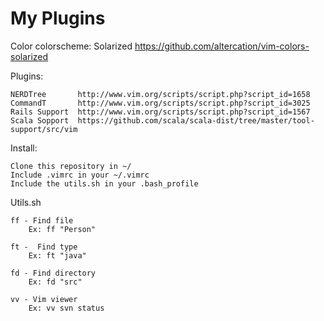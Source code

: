 My Plugins
==========

Color colorscheme:
	Solarized      https://github.com/altercation/vim-colors-solarized	

Plugins:

	NERDTree       http://www.vim.org/scripts/script.php?script_id=1658
	CommandT       http://www.vim.org/scripts/script.php?script_id=3025
	Rails Support  http://www.vim.org/scripts/script.php?script_id=1567
	Scala Sopport  https://github.com/scala/scala-dist/tree/master/tool-support/src/vim

Install:

	Clone this repository in ~/
	Include .vimrc in your ~/.vimrc
	Include the utils.sh in your .bash_profile

Utils.sh

	ff - Find file
		Ex: ff "Person"

	ft -  Find type
		Ex: ft "java"

	fd - Find directory
		Ex: fd "src"

	vv - Vim viewer
		Ex: vv svn status

